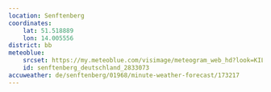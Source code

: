 ```yaml
---
location: Senftenberg
coordinates:
    lat: 51.518889
    lon: 14.005556
district: bb
meteoblue:
    srcset: https://my.meteoblue.com/visimage/meteogram_web_hd?look=KILOMETER_PER_HOUR%2CCELSIUS%2CMILLIMETER&apikey=5838a18e295d&temperature=C&windspeed=kmh&precipitationamount=mm&winddirection=3char&city=Senftenberg&iso2=de&lat=51.5252&lon=14.0016&asl=104&tz=Europe%2FBerlin&lang=de&sig=8cf90774bb3c2bb049ed8f4e481d1b66
    id: senftenberg_deutschland_2833073
accuweather: de/senftenberg/01968/minute-weather-forecast/173217
---
```

